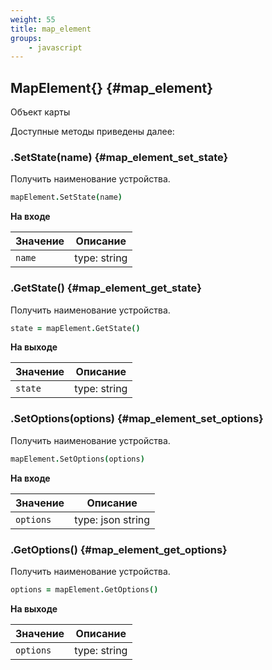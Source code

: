 ```yaml
---
weight: 55
title: map_element
groups:
    - javascript
---
```


## MapElement{} {#map_element}

Объект карты
  
Доступные методы приведены далее:

### .SetState(name) {#map_element_set_state}

Получить наименование устройства.

```coffeescript
mapElement.SetState(name)
```

**На входе**

**Значение** | **Описание**
-------------|--------------
  `name`     | type: string

### .GetState() {#map_element_get_state}

Получить наименование устройства.

```coffeescript
state = mapElement.GetState()
```

**На выходе**

**Значение** | **Описание**
-------------|--------------
  `state`    | type: string

### .SetOptions(options) {#map_element_set_options}

Получить наименование устройства.

```coffeescript
mapElement.SetOptions(options)
```

**На входе**

**Значение** | **Описание**
-------------|--------------
  `options`  | type: json string

### .GetOptions() {#map_element_get_options}

Получить наименование устройства.

```coffeescript
options = mapElement.GetOptions()
```

**На выходе**

**Значение** | **Описание**
-------------|--------------
  `options`  | type: string
